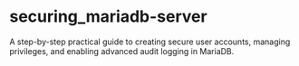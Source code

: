 # securing_mariadb-server
A step-by-step practical guide to creating secure user accounts, managing privileges, and enabling advanced audit logging in MariaDB.
